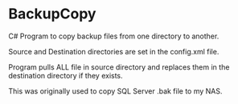 # BackupCopy
C# Program to copy backup files from one directory to another.

Source and Destination directories are set in the config.xml file.

Program pulls ALL file in source directory and replaces them in the destination directory if they exists.

This was originally used to copy SQL Server .bak file to my NAS.
